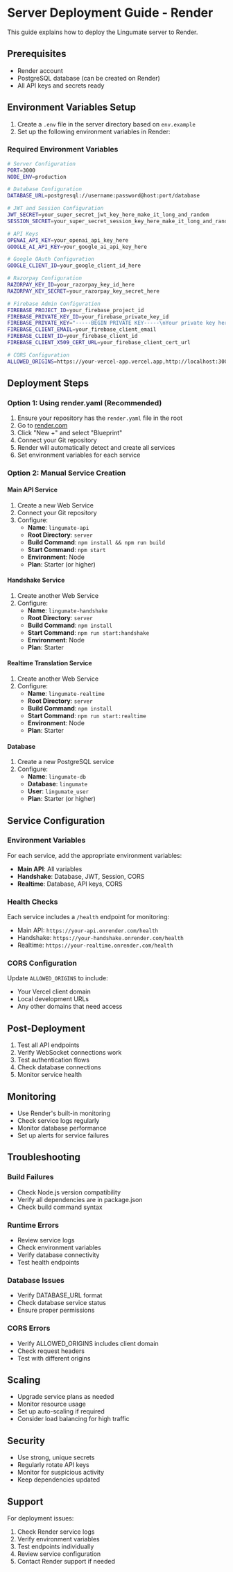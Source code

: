 # Server Deployment Guide - Render

This guide explains how to deploy the Lingumate server to Render.

## Prerequisites

- Render account
- PostgreSQL database (can be created on Render)
- All API keys and secrets ready

## Environment Variables Setup

1. Create a `.env` file in the server directory based on `env.example`
2. Set up the following environment variables in Render:

### Required Environment Variables

```bash
# Server Configuration
PORT=3000
NODE_ENV=production

# Database Configuration
DATABASE_URL=postgresql://username:password@host:port/database

# JWT and Session Configuration
JWT_SECRET=your_super_secret_jwt_key_here_make_it_long_and_random
SESSION_SECRET=your_super_secret_session_key_here_make_it_long_and_random

# API Keys
OPENAI_API_KEY=your_openai_api_key_here
GOOGLE_AI_API_KEY=your_google_ai_api_key_here

# Google OAuth Configuration
GOOGLE_CLIENT_ID=your_google_client_id_here

# Razorpay Configuration
RAZORPAY_KEY_ID=your_razorpay_key_id_here
RAZORPAY_KEY_SECRET=your_razorpay_key_secret_here

# Firebase Admin Configuration
FIREBASE_PROJECT_ID=your_firebase_project_id
FIREBASE_PRIVATE_KEY_ID=your_firebase_private_key_id
FIREBASE_PRIVATE_KEY="-----BEGIN PRIVATE KEY-----\nYour private key here\n-----END PRIVATE KEY-----\n"
FIREBASE_CLIENT_EMAIL=your_firebase_client_email
FIREBASE_CLIENT_ID=your_firebase_client_id
FIREBASE_CLIENT_X509_CERT_URL=your_firebase_client_cert_url

# CORS Configuration
ALLOWED_ORIGINS=https://your-vercel-app.vercel.app,http://localhost:3000
```

## Deployment Steps

### Option 1: Using render.yaml (Recommended)

1. Ensure your repository has the `render.yaml` file in the root
2. Go to [render.com](https://render.com)
3. Click "New +" and select "Blueprint"
4. Connect your Git repository
5. Render will automatically detect and create all services
6. Set environment variables for each service

### Option 2: Manual Service Creation

#### Main API Service

1. Create a new Web Service
2. Connect your Git repository
3. Configure:
   - **Name**: `lingumate-api`
   - **Root Directory**: `server`
   - **Build Command**: `npm install && npm run build`
   - **Start Command**: `npm start`
   - **Environment**: Node
   - **Plan**: Starter (or higher)

#### Handshake Service

1. Create another Web Service
2. Configure:
   - **Name**: `lingumate-handshake`
   - **Root Directory**: `server`
   - **Build Command**: `npm install`
   - **Start Command**: `npm run start:handshake`
   - **Environment**: Node
   - **Plan**: Starter

#### Realtime Translation Service

1. Create another Web Service
2. Configure:
   - **Name**: `lingumate-realtime`
   - **Root Directory**: `server`
   - **Build Command**: `npm install`
   - **Start Command**: `npm run start:realtime`
   - **Environment**: Node
   - **Plan**: Starter

#### Database

1. Create a new PostgreSQL service
2. Configure:
   - **Name**: `lingumate-db`
   - **Database**: `lingumate`
   - **User**: `lingumate_user`
   - **Plan**: Starter (or higher)

## Service Configuration

### Environment Variables

For each service, add the appropriate environment variables:

- **Main API**: All variables
- **Handshake**: Database, JWT, Session, CORS
- **Realtime**: Database, API keys, CORS

### Health Checks

Each service includes a `/health` endpoint for monitoring:
- Main API: `https://your-api.onrender.com/health`
- Handshake: `https://your-handshake.onrender.com/health`
- Realtime: `https://your-realtime.onrender.com/health`

### CORS Configuration

Update `ALLOWED_ORIGINS` to include:
- Your Vercel client domain
- Local development URLs
- Any other domains that need access

## Post-Deployment

1. Test all API endpoints
2. Verify WebSocket connections work
3. Test authentication flows
4. Check database connections
5. Monitor service health

## Monitoring

- Use Render's built-in monitoring
- Check service logs regularly
- Monitor database performance
- Set up alerts for service failures

## Troubleshooting

### Build Failures
- Check Node.js version compatibility
- Verify all dependencies are in package.json
- Check build command syntax

### Runtime Errors
- Review service logs
- Check environment variables
- Verify database connectivity
- Test health endpoints

### Database Issues
- Verify DATABASE_URL format
- Check database service status
- Ensure proper permissions

### CORS Errors
- Verify ALLOWED_ORIGINS includes client domain
- Check request headers
- Test with different origins

## Scaling

- Upgrade service plans as needed
- Monitor resource usage
- Set up auto-scaling if required
- Consider load balancing for high traffic

## Security

- Use strong, unique secrets
- Regularly rotate API keys
- Monitor for suspicious activity
- Keep dependencies updated

## Support

For deployment issues:
1. Check Render service logs
2. Verify environment variables
3. Test endpoints individually
4. Review service configuration
5. Contact Render support if needed
